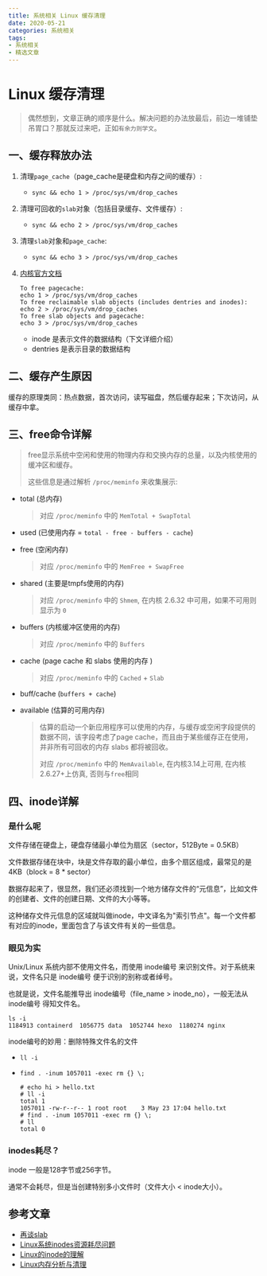 ```yaml
---
title: 系统相关 Linux 缓存清理
date: 2020-05-21
categories: 系统相关
tags:
- 系统相关
- 精选文章
---
```



# Linux 缓存清理
> 偶然想到，文章正确的顺序是什么。解决问题的办法放最后，前边一堆铺垫吊胃口？那就反过来吧，正如`有余力则学文`。

## 一、缓存释放办法
1. 清理`page_cache`（page_cache是硬盘和内存之间的缓存）:
   - `sync && echo 1 > /proc/sys/vm/drop_caches`

2. 清理可回收的`slab`对象（包括目录缓存、文件缓存）:
   - `sync && echo 2 > /proc/sys/vm/drop_caches`

3. 清理`slab`对象和`page_cache`:
   - `sync && echo 3 > /proc/sys/vm/drop_caches`

4. [内核官方文档](https://www.kernel.org/doc/Documentation/sysctl/vm.txt)
    ```text
    To free pagecache:
    echo 1 > /proc/sys/vm/drop_caches
    To free reclaimable slab objects (includes dentries and inodes):
    echo 2 > /proc/sys/vm/drop_caches
    To free slab objects and pagecache:
    echo 3 > /proc/sys/vm/drop_caches
    ```
    - inode 是表示文件的数据结构（下文详细介绍）
    - dentries 是表示目录的数据结构

## 二、缓存产生原因
缓存的原理类同：热点数据，首次访问，读写磁盘，然后缓存起来；下次访问，从缓存中拿。

## 三、free命令详解
> free显示系统中空闲和使用的物理内存和交换内存的总量，以及内核使用的缓冲区和缓存。
>
> 这些信息是通过解析 `/proc/meminfo` 来收集展示:

* total (总内存)
  > 对应 `/proc/meminfo` 中的 `MemTotal + SwapTotal`

* used (已使用内存 = `total - free - buffers - cache`)

* free (空闲内存)
  > 对应 `/proc/meminfo` 中的 `MemFree + SwapFree`

* shared (主要是tmpfs使用的内存)
  > 对应 `/proc/meminfo` 中的 `Shmem`, 在内核 2.6.32 中可用，如果不可用则显示为 `0`

* buffers (内核缓冲区使用的内存)
  > 对应 `/proc/meminfo` 中的 `Buffers`

* cache (page cache 和 slabs 使用的内存 )
  > 对应 `/proc/meminfo` 中的 `Cached` + `Slab`

* buff/cache (`buffers + cache`)

* available (估算的可用内存)
  > 估算的启动一个新应用程序可以使用的内存，与缓存或空闲字段提供的数据不同，该字段考虑了page cache，而且由于某些缓存正在使用，并非所有可回收的内存 slabs 都将被回收。
  >
  > 对应 `/proc/meminfo` 中的 `MemAvailable`, 在内核3.14上可用, 在内核2.6.27+上仿真, 否则与`free`相同

## 四、inode详解

### 是什么呢
文件存储在硬盘上，硬盘存储最小单位为扇区（sector，512Byte = 0.5KB）

文件数据存储在块中，块是文件存取的最小单位，由多个扇区组成，最常见的是4KB（block = 8 * sector）

数据存起来了，很显然，我们还必须找到一个地方储存文件的“元信息”，比如文件的创建者、文件的创建日期、文件的大小等等。

这种储存文件元信息的区域就叫做inode，中文译名为"索引节点"。每一个文件都有对应的inode，里面包含了与该文件有关的一些信息。

### 眼见为实

Unix/Linux 系统内部不使用文件名，而使用 inode编号 来识别文件。对于系统来说，文件名只是 inode编号 便于识别的别称或者绰号。

也就是说，文件名能推导出 inode编号（file_name > inode_no），一般无法从 inode编号 得知文件名。

```shell script
ls -i
1184913 containerd  1056775 data  1052744 hexo  1180274 nginx
```

inode编号的妙用：删除特殊文件名的文件
- `ll -i`
- `find . -inum 1057011 -exec rm {} \;`

  ```shell script
  # echo hi > hello.txt
  # ll -i
  total 1
  1057011 -rw-r--r-- 1 root root    3 May 23 17:04 hello.txt
  # find . -inum 1057011 -exec rm {} \;
  # ll
  total 0
  ```

### inodes耗尽？
inode 一般是128字节或256字节。

通常不会耗尽，但是当创建特别多小文件时（文件大小 < inode大小）。


## 参考文章
- [再谈slab](https://zhuanlan.zhihu.com/p/61457076)
- [Linux系统inodes资源耗尽问题](https://blog.csdn.net/T146lLa128XX0x/article/details/97198537)
- [Linux的inode的理解](https://blog.csdn.net/xuz0917/article/details/79473562)
- [Linux内存分析与清理](https://www.jianshu.com/p/774551e6b3ba)

